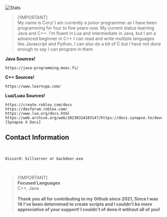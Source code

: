 ![Stats](https://github-readme-stats.vercel.app/api?username=Not-Kyle&show_icons=true&theme=midnight-purple&line_height=27) <br />
<!--- ![Top Langs](https://github-readme-stats.vercel.app/api/top-langs/?username=Not-Kyle&layout=compact) -->

> [!IMPORTANT]\
> My name is Cory! I am currently a junior programmer as I have been programming for four to five years now. My current status learning Java and C++. I'm fluent in Lua and intermediate in Java, but I am a advanced beginner in C++
> I can read and write multiple languages like Javascript and Python, I can also do a bit of C but I have not done enough to say I can program in them

**Java Sources!**
```
https://java-programming.mooc.fi/
```
**C++ Sources!**
```
https://www.learncpp.com/
```
**Lua/Luau Sources!**
```
https://create.roblox.com/docs
https://devforum.roblox.com/
https://www.lua.org/docs.html
https://web.archive.org/web/20230314183147/https://docs.synapse.to/development/script_env.html [Synapse X Docs]
```
## Contact Information
<br />

```
Discord: killserver or backdoor.exe
```

<br />

> [!IMPORTANT]\
> **Focused Languages** <br />
>   C++, Java <br />
> <br />
> **Thank you all for contributing to my Github since 2021, Since I was 14 I've been determined to create scripts and I couldn't be more appreciative of your support! I couldn't of done it without all of you!** <br />

